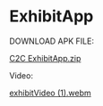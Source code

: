 # ExhibitApp


DOWNLOAD APK FILE:


[C2C ExhibitApp.zip](https://github.com/Hibecode/ExhibitApp/files/9596115/C2C.ExhibitApp.zip)


Video:

[exhibitVideo (1).webm](https://user-images.githubusercontent.com/72460215/190953124-efedec85-5ac9-4a94-b079-52403e95bcf5.webm)
